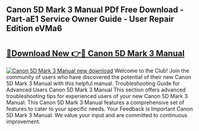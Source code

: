 ## Canon 5D Mark 3 Manual PDf Free Download - Part-aE1 Service Owner Guide - User Repair Edition eVMa6

# <h2><a href="http://bc36452.oget.top/?id=Canon+5D+Mark+3+Manual">🔗Download New 👉🔴 Canon 5D Mark 3 Manual</a></h2>

[![Canon 5D Mark 3 Manual new download](https://i.imgur.com/5g1atiW.png)](http://bc36452.oget.top/?id=Canon+5D+Mark+3+Manual)
Welcome to the Club! Join the community of users who have discovered the potential of their new Canon 5D Mark 3 Manual with this helpful manual. Troubleshooting Guide for Advanced Users Canon 5D Mark 3 Manual This section offers advanced troubleshooting tips for experienced users of your new Canon 5D Mark 3 Manual. This Canon 5D Mark 3 Manual features a comprehensive set of features to cater to your specific needs. Your Feedback is Important Canon 5D Mark 3 Manual. We value your input and are committed to continuous improvement.

